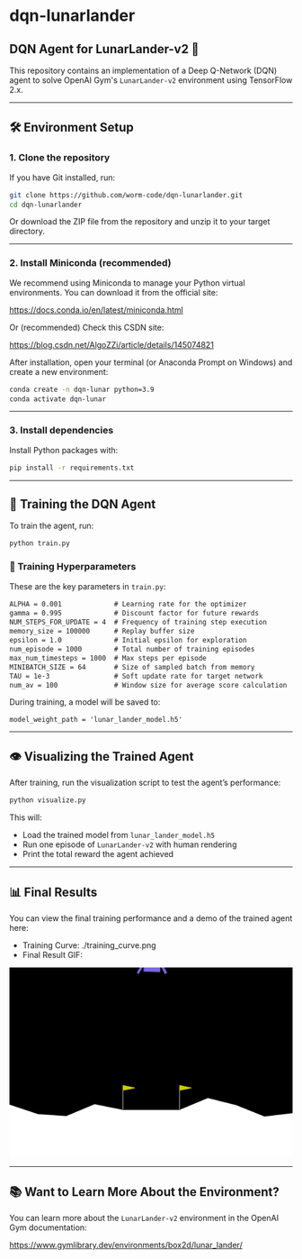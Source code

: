 # dqn-lunarlander
## DQN Agent for LunarLander-v2 🚀

This repository contains an implementation of a Deep Q-Network (DQN) agent to solve OpenAI Gym's `LunarLander-v2` environment using TensorFlow 2.x.

---

## 🛠️ Environment Setup

### 1. Clone the repository

If you have Git installed, run:

```bash
git clone https://github.com/worm-code/dqn-lunarlander.git
cd dqn-lunarlander
```

Or download the ZIP file from the repository and unzip it to your target directory.

---

### 2. Install Miniconda (recommended)

We recommend using Miniconda to manage your Python virtual environments. You can download it from the official site:

https://docs.conda.io/en/latest/miniconda.html

Or (recommended)
Check this CSDN site:

https://blog.csdn.net/AlgoZZi/article/details/145074821

After installation, open your terminal (or Anaconda Prompt on Windows) and create a new environment:

```bash
conda create -n dqn-lunar python=3.9
conda activate dqn-lunar
```

---

### 3. Install dependencies

Install Python packages with:
```bash
pip install -r requirements.txt
```

---


## 🚀 Training the DQN Agent

To train the agent, run:
```python
python train.py
```
### 📌 Training Hyperparameters

These are the key parameters in `train.py`:
```
ALPHA = 0.001             # Learning rate for the optimizer
gamma = 0.995             # Discount factor for future rewards
NUM_STEPS_FOR_UPDATE = 4  # Frequency of training step execution
memory_size = 100000      # Replay buffer size
epsilon = 1.0             # Initial epsilon for exploration
num_episode = 1000        # Total number of training episodes
max_num_timesteps = 1000  # Max steps per episode
MINIBATCH_SIZE = 64       # Size of sampled batch from memory
TAU = 1e-3                # Soft update rate for target network
num_av = 100              # Window size for average score calculation
```

During training, a model will be saved to:
```
model_weight_path = 'lunar_lander_model.h5'
```
---

## 👁️ Visualizing the Trained Agent

After training, run the visualization script to test the agent’s performance:
```python
python visualize.py
```
This will:
- Load the trained model from `lunar_lander_model.h5`
- Run one episode of `LunarLander-v2` with human rendering
- Print the total reward the agent achieved

---

## 📊 Final Results

You can view the final training performance and a demo of the trained agent here:

- Training Curve: ./training_curve.png
- Final Result GIF:

![DQN Agent in LunarLander-v2](./demo/lunarlander_demo.gif)

---

## 📚 Want to Learn More About the Environment?

You can learn more about the `LunarLander-v2` environment in the OpenAI Gym documentation:

https://www.gymlibrary.dev/environments/box2d/lunar_lander/
